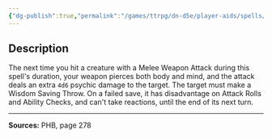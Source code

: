 ```yaml
---
{"dg-publish":true,"permalink":"/games/ttrpg/dn-d5e/player-aids/spells/level-4/staggering-smite/","tags":["TTRPG/DND/5e","verbal","concentration"]}
---
```



## Description
The next time you hit a creature with a Melee Weapon Attack during this spell's duration, your weapon pierces both body and mind, and the attack deals an extra `4d6` psychic damage to the target.
The target must make a Wisdom Saving Throw.
On a failed save, it has disadvantage on Attack Rolls and Ability Checks, and can't take reactions, until the end of its next turn.

---

**Sources:** PHB, page 278
